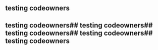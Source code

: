 ## testing codeowners


## testing codeowners## testing codeowners## testing codeowners## testing codeowners## testing codeowners
